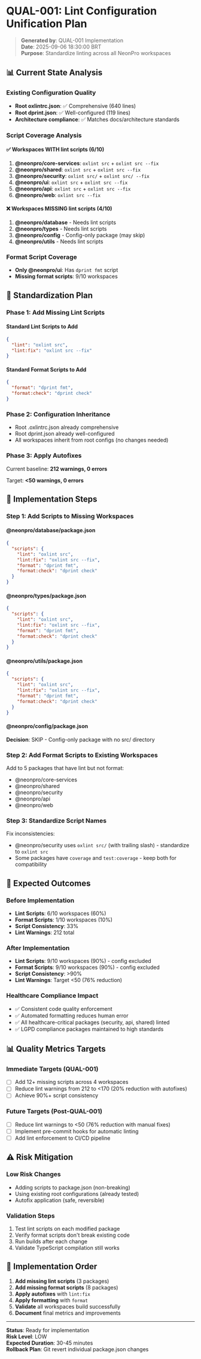 # QUAL-001: Lint Configuration Unification Plan

> **Generated by**: QUAL-001 Implementation\
> **Date**: 2025-09-06 18:30:00 BRT\
> **Purpose**: Standardize linting across all NeonPro workspaces

## 📊 Current State Analysis

### Existing Configuration Quality

- **Root oxlintrc.json**: ✅ Comprehensive (640 lines)
- **Root dprint.json**: ✅ Well-configured (119 lines)
- **Architecture compliance**: ✅ Matches docs/architecture standards

### Script Coverage Analysis

#### ✅ Workspaces WITH lint scripts (6/10)

1. **@neonpro/core-services**: `oxlint src` + `oxlint src --fix`
2. **@neonpro/shared**: `oxlint src` + `oxlint src --fix`
3. **@neonpro/security**: `oxlint src/` + `oxlint src/ --fix`
4. **@neonpro/ui**: `oxlint src` + `oxlint src --fix`
5. **@neonpro/api**: `oxlint src` + `oxlint src --fix`
6. **@neonpro/web**: `oxlint src --fix`

#### ❌ Workspaces MISSING lint scripts (4/10)

1. **@neonpro/database** - Needs lint scripts
2. **@neonpro/types** - Needs lint scripts
3. **@neonpro/config** - Config-only package (may skip)
4. **@neonpro/utils** - Needs lint scripts

### Format Script Coverage

- **Only @neonpro/ui**: Has `dprint fmt` script
- **Missing format scripts**: 9/10 workspaces

## 🎯 Standardization Plan

### Phase 1: Add Missing Lint Scripts

#### Standard Lint Scripts to Add

```json
{
  "lint": "oxlint src",
  "lint:fix": "oxlint src --fix"
}
```

#### Standard Format Scripts to Add

```json
{
  "format": "dprint fmt",
  "format:check": "dprint check"
}
```

### Phase 2: Configuration Inheritance

- Root .oxlintrc.json already comprehensive
- Root dprint.json already well-configured
- All workspaces inherit from root configs (no changes needed)

### Phase 3: Apply Autofixes

Current baseline: **212 warnings, 0 errors**

Target: **<50 warnings, 0 errors**

## 📝 Implementation Steps

### Step 1: Add Scripts to Missing Workspaces

#### @neonpro/database/package.json

```json
{
  "scripts": {
    "lint": "oxlint src",
    "lint:fix": "oxlint src --fix",
    "format": "dprint fmt",
    "format:check": "dprint check"
  }
}
```

#### @neonpro/types/package.json

```json
{
  "scripts": {
    "lint": "oxlint src",
    "lint:fix": "oxlint src --fix",
    "format": "dprint fmt",
    "format:check": "dprint check"
  }
}
```

#### @neonpro/utils/package.json

```json
{
  "scripts": {
    "lint": "oxlint src",
    "lint:fix": "oxlint src --fix",
    "format": "dprint fmt",
    "format:check": "dprint check"
  }
}
```

#### @neonpro/config/package.json

**Decision**: SKIP - Config-only package with no src/ directory

### Step 2: Add Format Scripts to Existing Workspaces

Add to 5 packages that have lint but not format:

- @neonpro/core-services
- @neonpro/shared
- @neonpro/security
- @neonpro/api
- @neonpro/web

### Step 3: Standardize Script Names

Fix inconsistencies:

- @neonpro/security uses `oxlint src/` (with trailing slash) - standardize to `oxlint src`
- Some packages have `coverage` and `test:coverage` - keep both for compatibility

## 🔧 Expected Outcomes

### Before Implementation

- **Lint Scripts**: 6/10 workspaces (60%)
- **Format Scripts**: 1/10 workspaces (10%)
- **Script Consistency**: 33%
- **Lint Warnings**: 212 total

### After Implementation

- **Lint Scripts**: 9/10 workspaces (90%) - config excluded
- **Format Scripts**: 9/10 workspaces (90%) - config excluded
- **Script Consistency**: >90%
- **Lint Warnings**: Target <50 (76% reduction)

### Healthcare Compliance Impact

- ✅ Consistent code quality enforcement
- ✅ Automated formatting reduces human error
- ✅ All healthcare-critical packages (security, api, shared) linted
- ✅ LGPD compliance packages maintained to high standards

## 📊 Quality Metrics Targets

### Immediate Targets (QUAL-001)

- [ ] Add 12+ missing scripts across 4 workspaces
- [ ] Reduce lint warnings from 212 to <170 (20% reduction with autofixes)
- [ ] Achieve 90%+ script consistency

### Future Targets (Post-QUAL-001)

- [ ] Reduce lint warnings to <50 (76% reduction with manual fixes)
- [ ] Implement pre-commit hooks for automatic linting
- [ ] Add lint enforcement to CI/CD pipeline

## ⚠️ Risk Mitigation

### Low Risk Changes

- Adding scripts to package.json (non-breaking)
- Using existing root configurations (already tested)
- Autofix application (safe, reversible)

### Validation Steps

1. Test lint scripts on each modified package
2. Verify format scripts don't break existing code
3. Run builds after each change
4. Validate TypeScript compilation still works

## 🚀 Implementation Order

1. **Add missing lint scripts** (3 packages)
2. **Add missing format scripts** (8 packages)
3. **Apply autofixes** with `lint:fix`
4. **Apply formatting** with `format`
5. **Validate** all workspaces build successfully
6. **Document** final metrics and improvements

---

**Status**: Ready for implementation\
**Risk Level**: LOW\
**Expected Duration**: 30-45 minutes\
**Rollback Plan**: Git revert individual package.json changes
